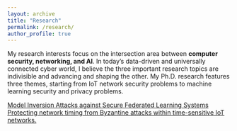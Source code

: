 ```yaml
---
layout: archive
title: "Research"
permalink: /research/
author_profile: true
---
```


My research interests focus on the intersection area between **computer security, networking, and AI**. In today’s data-driven and universally connected cyber world, I believe the three important research topics are indivisible and advancing and shaping the other. My Ph.D. research features three themes, starting from IoT network security problems to machine learning security and privacy problems.

[Model Inversion Attacks against Secure Federated Learning Systems](https://shishishi123.github.io/research/FL-Privacy/)
[Protecting network timing from Byzantine attacks within time-sensitive IoT networks. ](https://shishishi123.github.io/research/IoT-Security/)
